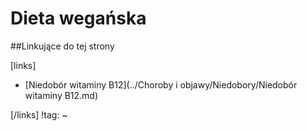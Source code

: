 # Dieta wegańska





##Linkujące do tej strony

[links]

- [Niedobór witaminy B12](../Choroby i objawy/Niedobory/Niedobór witaminy B12.md)


[/links]
!tag:
~

